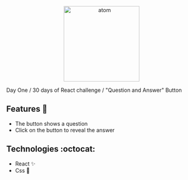 <p  align="center">
<img  src="https://media.giphy.com/media/13twUEuUnCrEju/giphy.gif"  height="200" alt="atom">
</p>

Day One / 30 days of React challenge / "Question and Answer" Button

## Features :deciduous_tree:
* The button shows a question
* Click on the button to reveal the answer

## Technologies :octocat:
* React :sparkles:
* Css :nail_care:
